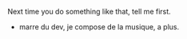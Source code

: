 Next time you do something like that, tell me first.

- marre du dev, je compose de la musique, a plus.
